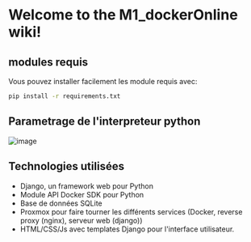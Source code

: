 # Welcome to the M1_dockerOnline wiki!
## modules requis
Vous pouvez installer facilement les module requis avec:
```sh
pip install -r requirements.txt
```
## Parametrage de l'interpreteur python
![image](https://github.com/user-attachments/assets/2654cc01-a0b8-4187-aa87-86401a100b98)

## Technologies utilisées

- Django, un framework web pour Python
- Module API Docker SDK pour Python
- Base de données SQLite
- Proxmox pour faire tourner les différents services (Docker, reverse proxy (nginx), serveur web (django))
- HTML/CSS/Js avec templates Django pour l'interface utilisateur.

